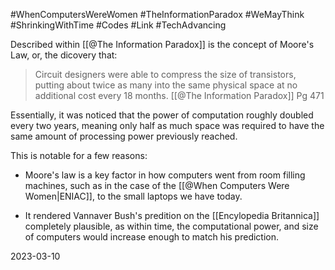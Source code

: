 #WhenComputersWereWomen #TheInformationParadox #WeMayThink #ShrinkingWithTime #Codes #Link #TechAdvancing 

Described within [[@The Information Paradox]] is the concept of Moore's Law, or, the dicovery that:

>Circuit designers were able to compress the size of transistors, putting about twice as many into the same physical space at no additional cost every 18 months.
>[[@The Information Paradox]] Pg 471

Essentially, it was noticed that the power of computation roughly doubled every two years, meaning only half as much space was required to have the same amount of processing power previously reached.

This is notable for a few reasons:

- Moore's law is a key factor in how computers went from room filling machines, such as in  the case of the [[@When Computers Were Women|ENIAC]], to the small laptops we have today.

- It rendered Vannaver Bush's predition on the [[Encylopedia Britannica]] completely plausible, as within time, the computational power, and size of computers would increase enough to match his prediction.

2023-03-10